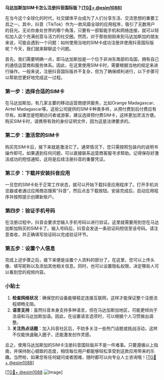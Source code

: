 **马达加斯加SIM卡怎么注册抖音国际版？[[TG💪+ @esim1088](https://t.me/s/esim1088)]**

在当今这个全球化的时代，社交媒体平台成为了人们分享生活、交流思想的重要工具之一。其中，抖音（TikTok）作为一款风靡全球的应用程序，吸引了无数用户的目光。无论你身处世界的哪个角落，只要有一部智能手机和网络连接，就可以轻松加入这个充满创意与活力的社交圈。然而，对于那些刚刚来到马达加斯加的朋友来说，可能会遇到一个问题：如何使用当地的SIM卡成功注册并使用抖音国际版呢？今天，我们就来聊聊这个问题。

首先，我们需要明确一点，即马达加斯加是一个位于非洲东南部的岛国，拥有自己的通信运营商和服务体系。因此，在这里使用SIM卡时，需要根据当地的规定来进行操作。一般来说，注册抖音国际版并不复杂，但为了确保顺利进行，以下步骤可以帮助您更好地完成这一过程。

### 第一步：选择合适的SIM卡

在马达加斯加，有几家主要的移动运营商提供服务，比如Orange Madagascar、Airtel Madagascar等。这些公司提供的SIM卡种类多样，从预付费到后付费应有尽有。如果您是短期访问者或游客，建议选择预付费SIM卡，这样更加灵活方便。购买SIM卡时，请携带有效的身份证明文件，因为这是法律要求的。

### 第二步：激活您的SIM卡

购买完SIM卡后，接下来就是激活它了。通常情况下，您只需按照包装内的说明书操作即可。如果遇到任何问题，可以直接联系运营商客服寻求帮助。记得保存好激活成功的短信通知，这将是后续注册抖音的重要凭证。

### 第三步：下载并安装抖音应用

一旦您的SIM卡处于正常工作状态，就可以开始下载抖音应用程序了。打开手机浏览器或者通过应用商店搜索“抖音”，然后点击下载按钮。安装完成后，启动应用程序并按照提示创建新账户。

### 第四步：验证手机号码

在注册过程中，抖音会要求您输入手机号码以进行验证。这里就需要用到您在马达加斯加购买的SIM卡了。输入号码后，抖音会发送一条验证码短信至该号码。请注意查收，并正确填写验证码以完成验证环节。

### 第五步：设置个人信息

完成上述步骤之后，接下来便是设置个人资料的部分了。在这里，您可以上传头像、填写昵称以及添加其他相关信息。同时，也可以设置隐私权限，决定哪些人可以看到您的视频内容。

### 小贴士

1. **检查网络状况**：确保您的设备能够稳定连接互联网，这样才能保证整个注册流程顺畅无阻。
2. **语言支持**：虽然抖音本身支持多种语言，但在马达加斯加地区，可能更倾向于法语和马达加斯加语。因此，在设置语言选项时，可以根据个人习惯做出调整。
3. **关注热点话题**：加入抖音社区后，不妨多关注一些热门话题或挑战活动，这样不仅能快速融入圈子，还能激发创作灵感。

总之，使用马达加斯加的SIM卡注册抖音国际版并不是一件难事。只要遵循以上指南，并保持耐心细致的态度，相信每位用户都能够轻松享受到这款应用带来的乐趣。当然啦，如果您有任何疑问或者困难，随时都可以向专业人士咨询哦！[[TG💪+ @esim1088](https://t.me/s/esim1088)]

[[TG💪+ @esim1088](https://t.me/s/esim1088) ![Image](https://i.postimg.cc/4NQfJmqS/Snipaste-2025-05-13-00-14-12.png)]